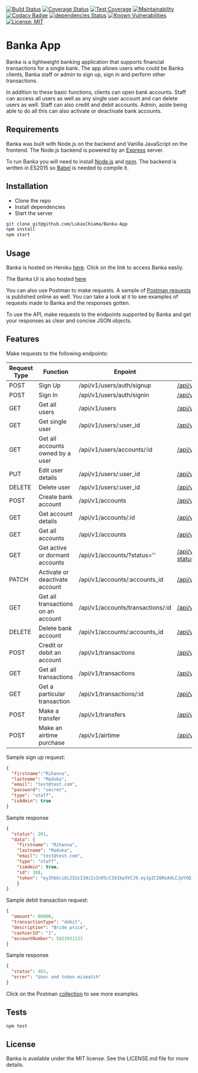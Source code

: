 [![Build Status](https://travis-ci.org/LukasChiama/Banka-App.svg?branch=develop)](https://travis-ci.org/LukasChiama/Banka-App)
[![Coverage Status](https://coveralls.io/repos/github/LukasChiama/Banka-App/badge.svg?branch=develop)](https://coveralls.io/github/LukasChiama/Banka-App?branch=develop)
[![Test Coverage](https://api.codeclimate.com/v1/badges/b682600a774a0549806f/test_coverage)](https://codeclimate.com/github/LukasChiama/Banka-App/test_coverage)
[![Maintainability](https://api.codeclimate.com/v1/badges/b682600a774a0549806f/maintainability)](https://codeclimate.com/github/LukasChiama/Banka-App/maintainability)
[![Codacy Badge](https://api.codacy.com/project/badge/Grade/ce68d89786b940318d0c7f7557cda404)](https://www.codacy.com/app/LukasChiama/Banka-App?utm_source=github.com&amp;utm_medium=referral&amp;utm_content=LukasChiama/Banka-App&amp;utm_campaign=Badge_Grade)
[![dependencies Status](https://david-dm.org/LukasChiama/Banka-App/status.svg)](https://david-dm.org/LukasChiama/Banka-App)
[![Known Vulnerabilities](https://snyk.io/test/github/LukasChiama/Banka-App/badge.svg?targetFile=package.json)](https://snyk.io/test/github/LukasChiama/Banka-App?targetFile=package.json)
[![License: MIT](https://img.shields.io/badge/License-MIT-yellow.svg)](https://opensource.org/licenses/MIT)

# Banka App
Banka is a lightweight banking application that supports financial transactions for a single bank. The app allows users who could be Banka clients, Banka staff or admin to sign up, sign in and perform other transactions.

In addition to these basic functions, clients can open bank accounts. Staff can access all users as well as any single user account and can delete users as well. Staff can also credit and debit accounts. Admin, aside being able to do all this can also activate or deactivate bank accounts.

## Requirements
Banka was built with Node.js on the backend and Vanilla JavaScript on the frontend. The Node.js backend is powered by an [Express](https://expressjs.com) server.

To run Banka you will need to install [Node.js](http://nodejs.org) and [npm](https://www.npmjs.com/). The backend is written in ES2015 so [Babel](https://babeljs.io/) is needed to compile it.

## Installation
* Clone the repo
* Install dependencies
* Start the server

```bash
git clone git@github.com/LukasChiama/Banka-App
npm install
npm start
```

## Usage
Banka is hosted on Heroku [here](https://banka-platform.herokuapp.com/). Click on the link to access Banka easily.

The Banka UI is also hosted [here](https://lukaschiama.github.io/Banka-App/)

You can also use Postman to make requests. A sample of [Postman requests](https://documenter.getpostman.com/view/5824922/S1ENyyag#intro) is published online as well. You can take a look at it to see examples of requests made to Banka and the responses gotten.

To use the API, make requests to the endpoints supported by Banka and get your responses as clear and concise JSON objects.

## Features
Make requests to the following endpoints:

| Request Type    | Function    | Enpoint       | Postman Collection |
| ----------------|-------------|---------------|--------------------|
| POST            | Sign Up     | /api/v1/users/auth/signup |[/api/v1/users/auth/signup](https://documenter.getpostman.com/view/5824922/S1ENyyag#b843b5f1-e098-4468-9274-b4df6a61d883)|
| POST            | Sign In     | /api/v1/users/auth/signin | [/api/v1/users/auth/signin](https://documenter.getpostman.com/view/5824922/S1ENyyag#71a524ab-16af-4d42-b35f-ceae0609f92a) |
| GET             | Get all users | /api/v1/users | [/api/v1/users](https://documenter.getpostman.com/view/5824922/S1ENyyag#375c022c-7337-4098-b5d0-19b957782640) |
| GET             | Get single user | /api/v1/users/:user_id | [/api/v1/users/:user_id](https://documenter.getpostman.com/view/5824922/S1ENyyag#c93321b2-cc11-4659-b779-aaa92f56a339) |
| GET             | Get all accounts owned by a user | /api/v1/users/accounts/:id | [/api/v1/users/accounts/](https://documenter.getpostman.com/view/5824922/S1ENyyag#a74807e3-f4e1-4db9-992a-8d7b59f9780f)
| PUT             | Edit user details | /api/v1/users/:user_id | [/api/v1/users/:user_id](https://documenter.getpostman.com/view/5824922/S1ENyyag#569b1f4a-6b5c-46ae-8fdf-f3bfac5a25d6) |
| DELETE          | Delete user       | /api/v1/users/:user_id | [/api/v1/users/:user_id](https://documenter.getpostman.com/view/5824922/S1ENyyag#0a2bffa4-1dc4-4736-aa75-2b5f0b898e36) |
| POST            | Create bank account | /api/v1/accounts | [/api/v1/accounts](https://documenter.getpostman.com/view/5824922/S1ENyyag#0149a2f1-be9b-4d3b-99cc-6c4e546d3748) |
| GET             | Get account details | /api/v1/accounts/:id | [/api/v1/accounts/:id](https://documenter.getpostman.com/view/5824922/S1ENyyag#b4e1cb2d-b1ab-40bd-a338-a8efdae44c96)
| GET             | Get all accounts    | /api/v1/accounts     | [/api/v1/accounts](https://documenter.getpostman.com/view/5824922/S1ENyyag#8b7844c6-414d-4171-8b6b-6bfd35b1bea7)
| GET             | Get active or dormant accounts | /api/v1/accounts/?status='' | [/api/v1/accounts/?status=dormant](https://documenter.getpostman.com/view/5824922/S1ENyyag#80cc105d-39d2-49a3-89f2-2b6fa6dc4796)
| PATCH           | Activate or deactivate account | /api/v1/accounts/:accounts_id | [/api/v1/accounts/:accounts_id](https://documenter.getpostman.com/view/5824922/S1ENyyag#ce38bfe8-6fd9-4cd7-880e-f707fef2f768) |
| GET             | Get all transactions on an account | /api/v1/accounts/transactions/:id  | [/api/v1/accounts/transactions/:id](https://documenter.getpostman.com/view/5824922/S1ENyyag#fab0e90d-59ea-408b-90ef-52f4682b1b4b)
| DELETE          | Delete bank account        | /api/v1/accounts/:accounts_id | [/api/v1/accounts/:accounts_id](https://documenter.getpostman.com/view/5824922/S1ENyyag#ebaf56e7-fe43-47f9-89b2-642d52bceed1) |
| POST            | Credit or debit an account | /api/v1/transactions | [/api/v1/transactions](https://documenter.getpostman.com/view/5824922/S1ENyyag#0149a2f1-be9b-4d3b-99cc-6c4e546d3748) |
| GET             | Get all transactions       | /api/v1/transactions | [/api/v1/transactions](https://documenter.getpostman.com/view/5824922/S1ENyyag#73acf7ac-9ce0-4372-bfc6-dc08156be84c)
| GET             | Get a particular transaction | /api/v1/transactions/:id | [/api/v1/transactions/:id](https://documenter.getpostman.com/view/5824922/S1ENyyag#bd2ff9dc-7f2b-414c-9ce2-91209ef40647)
| POST            | Make a transfer             | /api/v1/transfers   | [/api/v1/transfers](https://documenter.getpostman.com/view/5824922/S1ENyyag#39a5fc0e-6aad-4f5a-b722-0deecef0f2c3)
| POST            | Make an airtime purchase    | /api/v1/airtime     | [/api/v1/airtime](https://documenter.getpostman.com/view/5824922/S1ENyyag#4d0e5413-6418-4d13-b470-b447f36ef679)



Sample sign up request:
```JSON
{
  "firstname":"Rihanna",
  "lastname": "Maduka",
  "email": "test@test.com",
  "password": "secret",
  "type": "staff",
  "isAdmin": true
}
```
Sample response
```JSON
{
  "status": 201,
  "data": {
    "firstname": "Rihanna",
    "lastname": "Maduka",
    "email": "test@test.com",
    "type": "staff",
    "isAdmin": true,
    "id": 308,
    "token": "eyJhbGciOiJIUzI1NiIsInR5cCI6IkpXVCJ9.eyJpZCI6MzA4LCJpYXQiOjE1NTUxMDQzODQsImV4cCI6MTU1NTEwNzk4NH0.FCLELkNiNK8aqtIFLSGzRo1GUzLRfjpwM2NNl3Su2ow"
    }
}
```

Sample debit transaction request:
```JSON
{
  "amount": 80000,
  "transactionType": "debit",
  "description": "Bride price",
  "cashierId": "1",
  "accountNumber": 5823931133
}
```
Sample response
```JSON
{
  "status": 403,
  "error": "User and token mismatch"
}
```

Click on the Postman [collection](https://documenter.getpostman.com/view/5824922/S1ENyyag#intro) to see more examples.

## Tests
```Bash
npm test
```

## License
Banka is available under the MIT license. See the LICENSE.md file for more details.

